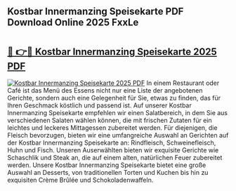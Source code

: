 ## Kostbar Innermanzing Speisekarte PDF Download Online 2025 FxxLe

# <h2><a href="http://gcalsi.nevu.top/?p=Kostbar+Innermanzing+Speisekarte">🔗 👉🔴 Kostbar Innermanzing Speisekarte 2025 PDF</a></h2>

[![Kostbar Innermanzing Speisekarte 2025 PDF](https://i.imgur.com/dBaPXMq.png)](http://gcalsi.nevu.top/?p=Kostbar+Innermanzing+Speisekarte)
In einem Restaurant oder Café ist das Menü des Essens nicht nur eine Liste der angebotenen Gerichte, sondern auch eine Gelegenheit für Sie, etwas zu finden, das für Ihren Geschmack köstlich und passend ist. Auf unserer Kostbar Innermanzing Speisekarte empfehlen wir einen Salatbereich, in dem Sie aus verschiedenen Salaten wählen können, die mit frischen Zutaten für ein leichtes und leckeres Mittagessen zubereitet werden. Für diejenigen, die Fleisch bevorzugen, bieten wir eine umfangreiche Auswahl an Gerichten auf der Kostbar Innermanzing Speisekarte an: Rindfleisch, Schweinefleisch, Huhn und Fisch. Unseren Auserwählten bieten wir exquisite Gerichte wie Schaschlik und Steak an, die auf einem alten, natürlichen Feuer zubereitet werden. Unsere Kostbar Innermanzing Speisekarte bietet eine große Auswahl an Desserts, von traditionellen Torten und Kuchen bis hin zu exquisiten Crème Brûlée und Schokoladenwaffeln.
